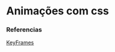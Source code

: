 # Animações com css


### Referencias
[KeyFrames](https://www.w3schools.com/css/css3_animations.asp)